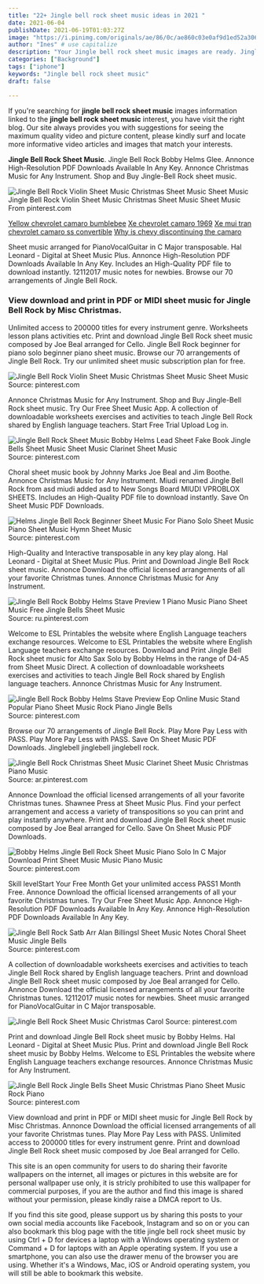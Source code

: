 ```yaml
---
title: "22+ Jingle bell rock sheet music ideas in 2021 "
date: 2021-06-04
publishDate: 2021-06-19T01:03:27Z
image: "https://i.pinimg.com/originals/ae/86/0c/ae860c03e0af9d1ed52a306d777462c9.png"
author: "Ines" # use capitalize
description: "Your Jingle bell rock sheet music images are ready. Jingle bell rock sheet music are a topic that is being searched for and liked by netizens today. You can Find and Download the Jingle bell rock sheet music files here. Find and Download all royalty-free vectors."
categories: ["Background"]
tags: ["iphone"]
keywords: "Jingle bell rock sheet music"
draft: false

---
```


If you're searching for **jingle bell rock sheet music** images information linked to the **jingle bell rock sheet music** interest, you have visit the right  blog.  Our site always  provides you with  suggestions  for seeing  the maximum  quality video and picture  content, please kindly surf and locate more informative video articles and images  that match your interests.

**Jingle Bell Rock Sheet Music**. Jingle Bell Rock Bobby Helms Glee. Annonce High-Resolution PDF Downloads Available In Any Key. Annonce Christmas Music for Any Instrument. Shop and Buy Jingle-Bell Rock sheet music.

![Jingle Bell Rock Violin Sheet Music Christmas Sheet Music Sheet Music](https://i.pinimg.com/originals/c3/97/6f/c3976f2c4361e4e1390425f799ac7b53.png "Jingle Bell Rock Violin Sheet Music Christmas Sheet Music Sheet Music")
Jingle Bell Rock Violin Sheet Music Christmas Sheet Music Sheet Music From pinterest.com

[Yellow chevrolet camaro bumblebee](/yellow-chevrolet-camaro-bumblebee/)
[Xe chevrolet camaro 1969](/xe-chevrolet-camaro-1969/)
[Xe mui tran chevrolet camaro ss convertible](/xe-mui-tran-chevrolet-camaro-ss-convertible/)
[Why is chevy discontinuing the camaro](/why-is-chevy-discontinuing-the-camaro/)

Sheet music arranged for PianoVocalGuitar in C Major transposable. Hal Leonard - Digital at Sheet Music Plus. Annonce High-Resolution PDF Downloads Available In Any Key. Includes an High-Quality PDF file to download instantly. 12112017 music notes for newbies. Browse our 70 arrangements of Jingle Bell Rock.

### View download and print in PDF or MIDI sheet music for Jingle Bell Rock by Misc Christmas.

Unlimited access to 200000 titles for every instrument genre. Worksheets lesson plans activities etc. Print and download Jingle Bell Rock sheet music composed by Joe Beal arranged for Cello. Jingle Bell Rock beginner for piano solo beginner piano sheet music. Browse our 70 arrangements of Jingle Bell Rock. Try our unlimited sheet music subscription plan for free.


![Jingle Bell Rock Violin Sheet Music Christmas Sheet Music Sheet Music](https://i.pinimg.com/originals/c3/97/6f/c3976f2c4361e4e1390425f799ac7b53.png "Jingle Bell Rock Violin Sheet Music Christmas Sheet Music Sheet Music")
Source: pinterest.com

Annonce Christmas Music for Any Instrument. Shop and Buy Jingle-Bell Rock sheet music. Try Our Free Sheet Music App. A collection of downloadable worksheets exercises and activities to teach Jingle Bell Rock shared by English language teachers. Start Free Trial Upload Log in.

![Jingle Bell Rock Sheet Music Bobby Helms Lead Sheet Fake Book Jingle Bells Sheet Music Sheet Music Clarinet Sheet Music](https://i.pinimg.com/originals/ca/71/38/ca71380353a56aeab260a3e358a3a9f5.png "Jingle Bell Rock Sheet Music Bobby Helms Lead Sheet Fake Book Jingle Bells Sheet Music Sheet Music Clarinet Sheet Music")
Source: pinterest.com

Choral sheet music book by Johnny Marks Joe Beal and Jim Boothe. Annonce Christmas Music for Any Instrument. Miudi renamed Jingle Bell Rock from asd miudi added asd to New Songs Board MIUDI VPROBLOX SHEETS. Includes an High-Quality PDF file to download instantly. Save On Sheet Music PDF Downloads.

![Helms Jingle Bell Rock Beginner Sheet Music For Piano Solo Sheet Music Piano Sheet Music Hymn Sheet Music](https://i.pinimg.com/originals/76/55/e9/7655e93ae5aec46ad108fc969826efcf.png "Helms Jingle Bell Rock Beginner Sheet Music For Piano Solo Sheet Music Piano Sheet Music Hymn Sheet Music")
Source: pinterest.com

High-Quality and Interactive transposable in any key play along. Hal Leonard - Digital at Sheet Music Plus. Print and Download Jingle Bell Rock sheet music. Annonce Download the official licensed arrangements of all your favorite Christmas tunes. Annonce Christmas Music for Any Instrument.

![Jingle Bell Rock Bobby Helms Stave Preview 1 Piano Music Piano Sheet Music Free Jingle Bells Sheet Music](https://i.pinimg.com/originals/d0/cf/76/d0cf767fc24ddeda566b34b160a2a1a7.png "Jingle Bell Rock Bobby Helms Stave Preview 1 Piano Music Piano Sheet Music Free Jingle Bells Sheet Music")
Source: ru.pinterest.com

Welcome to ESL Printables the website where English Language teachers exchange resources. Welcome to ESL Printables the website where English Language teachers exchange resources. Download and Print Jingle Bell Rock sheet music for Alto Sax Solo by Bobby Helms in the range of D4-A5 from Sheet Music Direct. A collection of downloadable worksheets exercises and activities to teach Jingle Bell Rock shared by English language teachers. Annonce Christmas Music for Any Instrument.

![Jingle Bell Rock Bobby Helms Stave Preview Eop Online Music Stand Popular Piano Sheet Music Rock Piano Jingle Bells](https://i.pinimg.com/originals/37/d5/db/37d5db1e28d24823e01471aa6053ea88.png "Jingle Bell Rock Bobby Helms Stave Preview Eop Online Music Stand Popular Piano Sheet Music Rock Piano Jingle Bells")
Source: pinterest.com

Browse our 70 arrangements of Jingle Bell Rock. Play More Pay Less with PASS. Play More Pay Less with PASS. Save On Sheet Music PDF Downloads. Jinglebell jinglebell jinglebell rock.

![Jingle Bell Rock Christmas Sheet Music Clarinet Sheet Music Christmas Piano Music](https://i.pinimg.com/originals/de/b3/45/deb345407699f83cf1e1786a985a8c64.png "Jingle Bell Rock Christmas Sheet Music Clarinet Sheet Music Christmas Piano Music")
Source: ar.pinterest.com

Annonce Download the official licensed arrangements of all your favorite Christmas tunes. Shawnee Press at Sheet Music Plus. Find your perfect arrangement and access a variety of transpositions so you can print and play instantly anywhere. Print and download Jingle Bell Rock sheet music composed by Joe Beal arranged for Cello. Save On Sheet Music PDF Downloads.

![Bobby Helms Jingle Bell Rock Sheet Music Piano Solo In C Major Download Print Sheet Music Music Piano Music](https://i.pinimg.com/originals/c2/14/f7/c214f773800d673c356ba241756ca9ea.gif "Bobby Helms Jingle Bell Rock Sheet Music Piano Solo In C Major Download Print Sheet Music Music Piano Music")
Source: pinterest.com

Skill levelStart Your Free Month Get your unlimited access PASS1 Month Free. Annonce Download the official licensed arrangements of all your favorite Christmas tunes. Try Our Free Sheet Music App. Annonce High-Resolution PDF Downloads Available In Any Key. Annonce High-Resolution PDF Downloads Available In Any Key.

![Jingle Bell Rock Satb Arr Alan Billingsl Sheet Music Notes Choral Sheet Music Jingle Bells](https://i.pinimg.com/originals/67/a3/f3/67a3f378c7d28361542acdd6a08802c1.png "Jingle Bell Rock Satb Arr Alan Billingsl Sheet Music Notes Choral Sheet Music Jingle Bells")
Source: pinterest.com

A collection of downloadable worksheets exercises and activities to teach Jingle Bell Rock shared by English language teachers. Print and download Jingle Bell Rock sheet music composed by Joe Beal arranged for Cello. Annonce Download the official licensed arrangements of all your favorite Christmas tunes. 12112017 music notes for newbies. Sheet music arranged for PianoVocalGuitar in C Major transposable.

![Jingle Bell Rock Sheet Music Christmas Carol](https://i.pinimg.com/736x/4b/39/81/4b398176162741e82a9c6f1fcfdf864d.jpg "Jingle Bell Rock Sheet Music Christmas Carol")
Source: pinterest.com

Print and download Jingle Bell Rock sheet music by Bobby Helms. Hal Leonard - Digital at Sheet Music Plus. Print and download Jingle Bell Rock sheet music by Bobby Helms. Welcome to ESL Printables the website where English Language teachers exchange resources. Annonce Christmas Music for Any Instrument.

![Jingle Bell Rock Jingle Bells Sheet Music Christmas Piano Sheet Music Rock Piano](https://i.pinimg.com/originals/ae/86/0c/ae860c03e0af9d1ed52a306d777462c9.png "Jingle Bell Rock Jingle Bells Sheet Music Christmas Piano Sheet Music Rock Piano")
Source: pinterest.com

View download and print in PDF or MIDI sheet music for Jingle Bell Rock by Misc Christmas. Annonce Download the official licensed arrangements of all your favorite Christmas tunes. Play More Pay Less with PASS. Unlimited access to 200000 titles for every instrument genre. Print and download Jingle Bell Rock sheet music composed by Joe Beal arranged for Cello.

This site is an open community for users to do sharing their favorite wallpapers on the internet, all images or pictures in this website are for personal wallpaper use only, it is stricly prohibited to use this wallpaper for commercial purposes, if you are the author and find this image is shared without your permission, please kindly raise a DMCA report to Us.

If you find this site good, please support us by sharing this posts to your own social media accounts like Facebook, Instagram and so on or you can also bookmark this blog page with the title jingle bell rock sheet music by using Ctrl + D for devices a laptop with a Windows operating system or Command + D for laptops with an Apple operating system. If you use a smartphone, you can also use the drawer menu of the browser you are using. Whether it's a Windows, Mac, iOS or Android operating system, you will still be able to bookmark this website.
